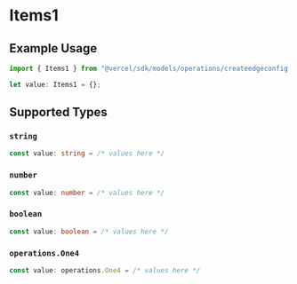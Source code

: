 # Items1

## Example Usage

```typescript
import { Items1 } from "@vercel/sdk/models/operations/createedgeconfig.js";

let value: Items1 = {};
```

## Supported Types

### `string`

```typescript
const value: string = /* values here */
```

### `number`

```typescript
const value: number = /* values here */
```

### `boolean`

```typescript
const value: boolean = /* values here */
```

### `operations.One4`

```typescript
const value: operations.One4 = /* values here */
```

